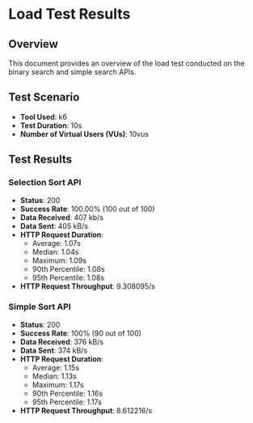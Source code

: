 # Load Test Results

## Overview
This document provides an overview of the load test conducted on the binary search and simple search APIs.

## Test Scenario
- **Tool Used**: k6
- **Test Duration**: 10s
- **Number of Virtual Users (VUs)**: 10vus

## Test Results

### Selection Sort API
- **Status**: 200
- **Success Rate**: 100.00% (100 out of 100)
- **Data Received**: 407 kb/s
- **Data Sent**: 405 kB/s
- **HTTP Request Duration**:
  - Average: 1.07s
  - Median: 1.04s
  - Maximum: 1.09s
  - 90th Percentile: 1.08s
  - 95th Percentile: 1.08s
- **HTTP Request Throughput**: 9.308095/s


### Simple Sort API

- **Status**: 200
- **Success Rate**: 100% (90 out of 100)
- **Data Received**: 376 kB/s
- **Data Sent**: 374 kB/s
- **HTTP Request Duration**:
    - Average: 1.15s
    - Median: 1.13s
    - Maximum: 1.17s
    - 90th Percentile: 1.16s
    - 95th Percentile: 1.17s
- **HTTP Request Throughput**: 8.612216/s